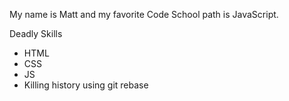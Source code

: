 My name is Matt and my favorite Code School path is JavaScript.

Deadly Skills
* HTML
* CSS
* JS
* Killing history using git rebase
